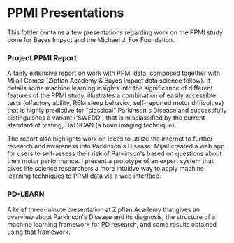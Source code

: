 PPMI Presentations
==================

This folder contains a few presentations regarding work on the PPMI study done for Bayes Impact and the Michael J. Fox Foundation.

### Project PPMI Report

A fairly extensive report on work with PPMI data, composed together with Mijail Gomez (Zipfian Academy & Bayes Impact data science fellow).  It details some machine learning insights into the significance of different features of the PPMI study, illustrates a combination of easily accessible tests (olfactory ability, REM sleep behavior, self-reported motor difficulties) that is highly predictive for "classical" Parkinson's Disease and successfully distinguishes a variant ('SWEDD') that is misclassified by the current standard of testing, DaTSCAN (a brain imaging technique).

The report also highlights work on ideas to utilize the internet to further research and awareness into Parkinson's Disease: Mijail created a web app for users to self-assess their risk of Parkinson's based on questions about their motor performance.  I present a prototype of an expert system that gives life science researchers a more intuitive way to apply machine learning techniques to PPMI data via a web interface.

### PD-LEARN

A brief three-minute presentation at Zipfian Academy that gives an overview about Parkinson's Disease and its diagnosis, the structure of a machine learning framework for PD research, and some results obtained using that framework.
